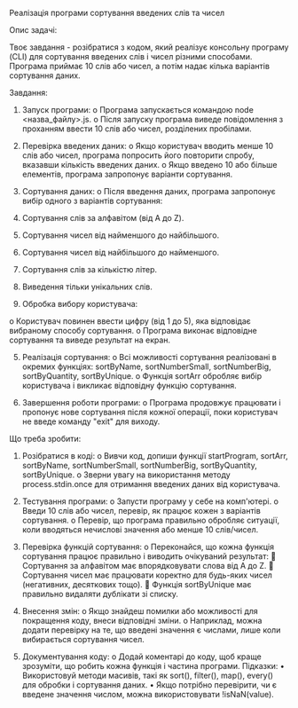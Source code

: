 Реалізація програми сортування введених слів та чисел

Опис задачі:

Твоє завдання - розібратися з кодом, який реалізує консольну програму (CLI) для сортування введених слів і чисел різними способами. Програма приймає 10 слів або чисел, а потім надає кілька варіантів сортування даних.

Завдання:

1. Запуск програми:
   o Програма запускається командою node <назва_файлу>.js.
   o Після запуску програма виведе повідомлення з проханням ввести 10 слів або чисел, розділених пробілами.

2. Перевірка введених даних:
   o Якщо користувач вводить менше 10 слів або чисел, програма попросить його повторити спробу, вказавши кількість введених даних.
   o Якщо введено 10 або більше елементів, програма запропонує варіанти сортування.

3. Сортування даних:
   o Після введення даних, програма запропонує вибір одного з варіантів сортування:

4. Сортування слів за алфавітом (від A до Z).
5. Сортування чисел від найменшого до найбільшого.
6. Сортування чисел від найбільшого до найменшого.
7. Сортування слів за кількістю літер.
8. Виведення тільки унікальних слів.

9. Обробка вибору користувача:

o Користувач повинен ввести цифру (від 1 до 5), яка відповідає вибраному способу сортування.
o Програма виконає відповідне сортування та виведе результат на екран.

5. Реалізація сортування:
   o Всі можливості сортування реалізовані в окремих функціях: sortByName, sortNumberSmall, sortNumberBig, sortByQuantity, sortByUnique.
   o Функція sortArr обробляє вибір користувача і викликає відповідну функцію сортування.

6. Завершення роботи програми:
   o Програма продовжує працювати і пропонує нове сортування після кожної операції, поки користувач не введе команду "exit" для виходу.

Що треба зробити:

1. Розібратися в коді:
   o Вивчи код, допиши функції startProgram, sortArr, sortByName, sortNumberSmall, sortNumberBig, sortByQuantity, sortByUnique.
   o Зверни увагу на використання методу process.stdin.once для отримання введених даних від користувача.

2. Тестування програми:
   o Запусти програму у себе на комп'ютері.
   o Введи 10 слів або чисел, перевір, як працює кожен з варіантів сортування.
   o Перевір, що програма правильно обробляє ситуації, коли вводяться нечислові значення або менше 10 слів/чисел.

3. Перевірка функцій сортування:
   o Переконайся, що кожна функція сортування працює правильно і виводить очікуваний результат:
    Сортування за алфавітом має впорядковувати слова від A до Z.
    Сортування чисел має працювати коректно для будь-яких чисел (негативних, десяткових тощо).
    Функція sortByUnique має правильно видаляти дублікати зі списку.

4. Внесення змін:
   o Якщо знайдеш помилки або можливості для покращення коду, внеси відповідні зміни.
   o Наприклад, можна додати перевірку на те, що введені значення є числами, лише коли вибирається сортування чисел.

5. Документування коду:
   o Додай коментарі до коду, щоб краще зрозуміти, що робить кожна функція і частина програми.
   Підказки:
   • Використовуй методи масивів, такі як sort(), filter(), map(), every() для обробки і сортування даних.
   • Якщо потрібно перевірити, чи є введене значення числом, можна використовувати !isNaN(value).
